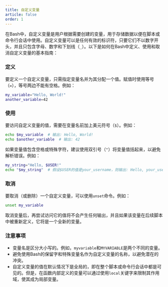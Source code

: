 ```yaml
---
title: 自定义变量
article: false
order: 1
---
```


在Bash中，自定义变量是用户根据需要创建的变量，用于存储数据以便在脚本或命令行会话中使用。自定义变量可以是任何有效的标识符，只要它们不以数字开头，并且只包含字母、数字和下划线（`_`）。以下是如何在Bash中定义、使用和取消自定义变量的基本指南：

### 定义

要定义一个自定义变量，只需指定变量名并为其分配一个值。赋值时使用等号（`=`），等号两边不能有空格。例如：

```bash
my_variable="Hello, World!"
another_variable=42
```

### 使用

要访问自定义变量的值，需要在变量名前加上美元符号（`$`）。例如：

```bash
echo $my_variable  # 输出: Hello, World!
echo $another_variable  # 输出: 42
```

如果变量值包含空格或特殊字符，建议使用双引号（`"`）将变量值括起来，以避免解析错误。例如：

```bash
my_string="Hello, $USER!"
echo "$my_string"  # 假设$USER的值是your_username，则输出: Hello, your_username!
```

### 取消

要取消（或删除）一个自定义变量，可以使用`unset`命令。例如：

```bash
unset my_variable
```

取消变量后，再尝试访问它的值将不会产生任何输出，并且如果该变量在后续脚本中被重新定义，它将是一个全新的变量。

### 注意事项

- 变量名是区分大小写的。例如，`myvariable`和`MYVARIABLE`是两个不同的变量。
- 避免使用Bash的保留字和特殊变量名作为自定义变量的名称，以避免潜在的冲突。
- 自定义变量的值在默认情况下是全局的，即在整个脚本或命令行会话中都是可见的。但是，在函数内部定义的变量可以通过使用`local`关键字来限制其作用域，使其成为局部变量。